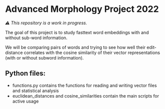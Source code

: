 # Advanced Morphology Project 2022

_:warning: This repository is a work in progress._

The goal of this project is to study fasttext word embeddings with and without sub-word information.

We will be comparing pairs of words and trying to see how well their edit-distance correlates with the cosine similarity of their vector representations (with or without subword information).


## Python files: 
- functions.py contains the functions for reading and writing vector files and statistical analysis 
- euclidean_distances and cosine_similarities contain the main scripts for active usage

